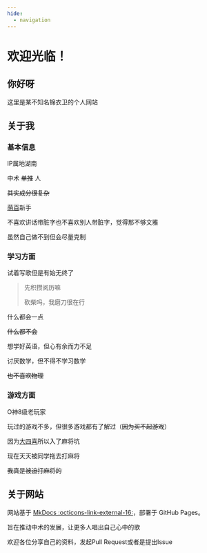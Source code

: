 ```yaml
---
hide:
  - navigation
---
```

# 欢迎光临！

## 你好呀

这里是某不知名锦衣卫的个人网站

## 关于我

### 基本信息

IP属地湖南

中术 ~~单推~~ 人

~~其实成分很复杂~~

[萌百](https://zh.moegirl.org.cn/User:Lost_in_Tianyi)新手

不喜欢讲话带脏字也不喜欢别人带脏字，觉得那不够文雅

虽然自己做不到但会尽量克制

### 学习方面

试着写歌但是有始无终了

> 先积攒阅历嘛
>
> 砍柴吗，我磨刀很在行

什么都会一点

~~什么都不会~~

想学好英语，但心有余而力不足

讨厌数学，但不得不学习数学

~~也不喜欢物理~~

### 游戏方面

O神8级老玩家

玩过的游戏不多，但很多游戏都有了解过（~~因为买不起游戏~~）

因为[大四喜](https://www.bilibili.com/video/BV14v421y7G7/)所以入了麻将坑

现在天天被同学拖去打麻将

~~我真是被迫打麻将的~~

## 关于网站

网站基于 [MkDocs :octicons-link-external-16:](https://squidfunk.github.io/mkdocs-material/)，部署于 GitHub Pages。

旨在推动中术的发展，让更多人唱出自己心中的歌

欢迎各位分享自己的资料，发起Pull Request或者是提出Issue


